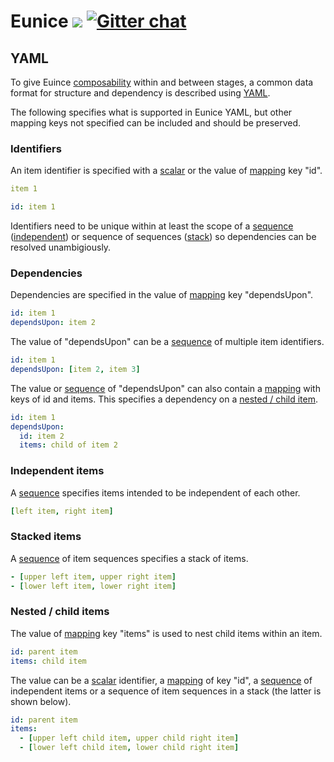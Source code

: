 # Eunice ![](https://raw.githubusercontent.com/DevSnicket/eunice-renderer/master/getSvgElementForYaml/createArrows/testcase.svg?sanitize=true) [![Gitter chat](https://badges.gitter.im/devsnicket-eunice/gitter.png)](https://gitter.im/devsnicket-eunice)

## YAML

To give Euince [composability](https://en.wikipedia.org/wiki/Composability) within and between stages, a common data format for structure and dependency is described using [YAML](https://yaml.org/).

The following specifies what is supported in Eunice YAML, but other mapping keys not specified can be included and should be preserved.

### Identifiers
An item identifier is specified with a [scalar](https://yaml.org/spec/1.2/spec.html#id2760844) or the value of [mapping](https://yaml.org/spec/1.2/spec.html#id2759963) key "id".
``` YAML
item 1
```
``` YAML
id: item 1
```
Identifiers need to be unique within at least the scope of a [sequence](https://yaml.org/spec/1.2/spec.html#id2759963) ([independent](#independent-items)) or sequence of sequences ([stack](#stacked-items)) so dependencies can be resolved unambigiously.
### Dependencies
Dependencies are specified in the value of [mapping](https://yaml.org/spec/1.2/spec.html#id2759963) key "dependsUpon".
``` YAML
id: item 1
dependsUpon: item 2
```
The value of "dependsUpon" can be a [sequence](https://yaml.org/spec/1.2/spec.html#id2759963) of multiple item identifiers.
``` YAML
id: item 1
dependsUpon: [item 2, item 3]
```
The value or [sequence](https://yaml.org/spec/1.2/spec.html#id2759963) of "dependsUpon" can also contain a [mapping](https://yaml.org/spec/1.2/spec.html#id2759963) with keys of id and items. This specifies a dependency on a [nested / child item](#nested--child-items).
``` YAML
id: item 1
dependsUpon:
  id: item 2
  items: child of item 2
```
### Independent items
A [sequence](https://yaml.org/spec/1.2/spec.html#id2759963) specifies items intended to be independent of each other.
``` YAML
[left item, right item]
```
### Stacked items
A [sequence](https://yaml.org/spec/1.2/spec.html#id2759963) of item sequences specifies a stack of items.
``` YAML
- [upper left item, upper right item]
- [lower left item, lower right item]
```
### Nested / child items
The value of [mapping](https://yaml.org/spec/1.2/spec.html#id2759963) key "items" is used to nest child items within an item.
``` YAML
id: parent item
items: child item
```
The value can be a [scalar](https://yaml.org/spec/1.2/spec.html#id2760844) identifier, a [mapping](https://yaml.org/spec/1.2/spec.html#id2759963) of key "id", a [sequence](https://yaml.org/spec/1.2/spec.html#id2759963) of independent items or a sequence of item sequences in a stack (the latter is shown below).
``` YAML
id: parent item
items:
  - [upper left child item, upper child right item]
  - [lower left child item, lower child right item]
```
